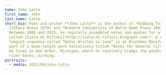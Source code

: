 ```yaml
---
name: John Latta
first_name: John
last_name: Latta
short_bio: Poet and writer **John Latta** is the author of *Rubbing Torsos*
  (Ithaca House 1979) and *Breez*e (University of Notre Dame Press 2003).
  Between 2006 and 2015, he regularly assembled notes and quotes for a blog
  called [Isola di Rifiuti](http://isola-di-rifiuti.blogspot.com/). A recent
  longish sequence called “Notes Written in June” is at Blackbox Manifold. It is
  part of a book-length work tentatively titled *Notes for General Circulation*.
  He lives in Ann Arbor, Michigan, where he routinely tramps the woodlots and
  river banks, birding.
portraits:
  - media: 2021/09/john-latta
---
```

